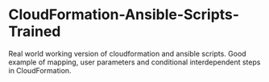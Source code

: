 # CloudFormation-Ansible-Scripts-Trained
Real world working version of cloudformation and ansible scripts. Good example of mapping, user parameters and conditional interdependent steps in CloudFormation.
